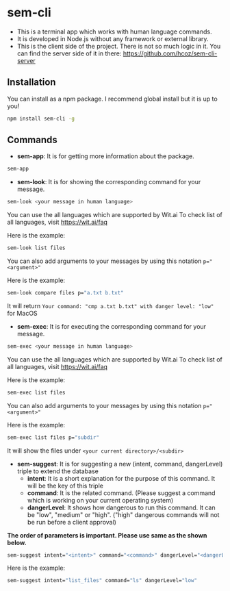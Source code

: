 
# sem-cli

* This is a terminal app which works with human language commands.
* It is developed in Node.js without any framework or external library.
* This is the client side of the project. There is not so much logic in it. You can find the server side of it in there: <https://github.com/hcoz/sem-cli-server>

## Installation

You can install as a npm package. I recommend global install but it is up to you!

```bash
npm install sem-cli -g
```

## Commands

* **sem-app**: It is for getting more information about the package.

```bash
sem-app
```

* **sem-look**: It is for showing the corresponding command for your message.

```bash
sem-look <your message in human language>
```

You can use the all languages which are supported by Wit.ai
To check list of all languages, visit <https://wit.ai/faq>

Here is the example:

```bash
sem-look list files
```

You can also add arguments to your messages by using this notation `p="<argument>"`

Here is the example:

```bash
sem-look compare files p="a.txt b.txt"
```

It will return `Your command: "cmp a.txt b.txt" with danger level: "low"` for MacOS

* **sem-exec**: It is for executing the corresponding command for your message.

```bash
sem-exec <your message in human language>
```

You can use the all languages which are supported by Wit.ai
To check list of all languages, visit <https://wit.ai/faq>

Here is the example:

```bash
sem-exec list files
```

You can also add arguments to your messages by using this notation `p="<argument>"`

Here is the example:

```bash
sem-exec list files p="subdir"
```

It will show the files under `<your current directory>/<subdir>`

* **sem-suggest**: It is for suggesting a new (intent, command, dangerLevel) triple to extend the database
  * **intent**: It is a short explanation for the purpose of this command. It will be the key of this triple
  * **command**:  It is the related command. (Please suggest a command which is working on your current operating system)
  * **dangerLevel**: It shows how dangerous to run this command. It can be "low", "medium" or "high". ("high" dangerous commands will not be run before a client approval)

**The order of parameters is important. Please use same as the shown below.**

```bash
sem-suggest intent="<intent>" command="<command>" dangerLevel="<dangerLevel>"
```

Here is the example:

```bash
sem-suggest intent="list_files" command="ls" dangerLevel="low"
```
